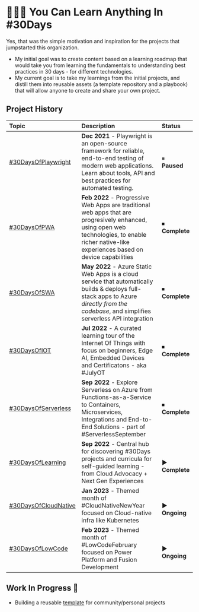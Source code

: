 
# 👩🏽‍💻 You Can Learn Anything In #30Days

Yes, that was the simple motivation and inspiration for the projects that jumpstarted this organization. 
 * My initial goal was to create content based on a learning roadmap that would take you from learning the fundamentals to understanding best practices in 30 days - for different technologies.
 * My current goal is to take my learnings from the initial projects, and distill them into reusable assets (a template repository and a playbook) that will allow anyone to create and share your own project.


## Project History

| Topic | Description | Status | 
|:---|:---|:---|
| [#30DaysOfPlaywright](https://aka.ms/30DaysOf/Playwright) | **Dec 2021** - Playwright is an open-source framework for reliable, end-to-end testing of modern web applications. Learn about tools, API and best practices for automated testing. |  ⏸ <br/> **Paused** | 
| [#30DaysOfPWA](https://aka.ms/30DaysOf/PWA) | **Feb 2022** - Progressive Web Apps are traditional web apps that are progresively enhanced, using open web technologies, to enable richer native-like experiences based on device capabilities| ⏹ <br/> **Complete** |
| [#30DaysOfSWA](https://aka.ms/30DaysOf/SWA)| **May 2022** - Azure Static Web Apps is a cloud service that automatically builds & deploys full-stack apps to Azure _directly from the codebase_, and simplifies serverless API integration | ⏹ <br/> **Complete** |
| [#30DaysOfIOT](https://julyot.dev)| **Jul 2022** - A curated learning tour of the Internet Of Things with focus on beginners, Edge AI, Embedded Devices and Certificatons - aka #JulyOT | ⏹ <br/> **Complete** |
| [#30DaysOfServerless](https://aka.ms/serverless-september)| **Sep 2022** - Explore Serverless on Azure from Functions-as-a-Service to Containers, Microservices, Integrations and End-to-End Solutions - part of #ServerlessSeptember |   ⏹ <br/> **Complete**|
| [#30DaysOfLearning](https://aka.ms/30DaysOf)| **Sep 2022** - Central hub for discovering #30Days projects and curricula for self-guided learning - from Cloud Advocacy + Next Gen Experiences |  <br/>  ▶️ **Complete** |
| [#30DaysOfCloudNative](https://aka.ms/cnny)| **Jan 2023** - Themed month of #CloudNativeNewYear focused on Cloud-native infra like Kubernetes |  <br/>  ▶️ **Ongoing** |
| [#30DaysOfLowCode](https://aka.ms/lowcode-february)| **Feb 2023** - Themed month of #LowCodeFebruary focused on Power Platform and Fusion Development |  <br/>  ▶️ **Ongoing** |


## Work In Progress 🚧

 * Building a reusable [template](https://github.com/30DaysOf) for community/personal projects
